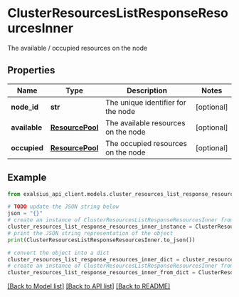 # ClusterResourcesListResponseResourcesInner

The available / occupied resources on the node

## Properties

Name | Type | Description | Notes
------------ | ------------- | ------------- | -------------
**node_id** | **str** | The unique identifier for the node | [optional] 
**available** | [**ResourcePool**](ResourcePool.md) | The available resources on the node | [optional] 
**occupied** | [**ResourcePool**](ResourcePool.md) | The occupied resources on the node | [optional] 

## Example

```python
from exalsius_api_client.models.cluster_resources_list_response_resources_inner import ClusterResourcesListResponseResourcesInner

# TODO update the JSON string below
json = "{}"
# create an instance of ClusterResourcesListResponseResourcesInner from a JSON string
cluster_resources_list_response_resources_inner_instance = ClusterResourcesListResponseResourcesInner.from_json(json)
# print the JSON string representation of the object
print(ClusterResourcesListResponseResourcesInner.to_json())

# convert the object into a dict
cluster_resources_list_response_resources_inner_dict = cluster_resources_list_response_resources_inner_instance.to_dict()
# create an instance of ClusterResourcesListResponseResourcesInner from a dict
cluster_resources_list_response_resources_inner_from_dict = ClusterResourcesListResponseResourcesInner.from_dict(cluster_resources_list_response_resources_inner_dict)
```
[[Back to Model list]](../README.md#documentation-for-models) [[Back to API list]](../README.md#documentation-for-api-endpoints) [[Back to README]](../README.md)


